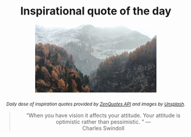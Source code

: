 
<div align="center">

# Inspirational quote of the day

<img src="./data/photo.jpeg" alt="Beautiful nature photo" width="320" height="180">

<sub><i>Daily dose of inspiration quotes provided by [ZenQuotes API](https://zenquotes.io/) and images by [Unsplash](https://unsplash.com/).</i></sub>


<blockquote>&ldquo;When you have vision it affects your attitude. Your attitude is optimistic rather than pessimistic. &rdquo; &mdash; <footer>Charles Swindoll</footer></blockquote>

</div>
